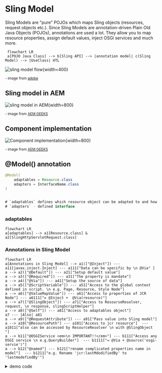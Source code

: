 # Sling Model

Sling Models are "pure" POJOs which maps Sling objects (resources, request objects etc.). Since Sling Models are annotation-driven Plain Old Java Objects (POJOs), annotations are used a lot. They allow you to map resource properties, assign default values, inject OSGi services and much more.

```mermaid
 flowchart LR
 a[POJO Java Class] --> b[Sling API] --> |annotation model| c(Sling Model) --> |UseClass| HTL

```
![sling model flow](/assets/img/aem/sling-model-request-flow.png){width=400}
<p><sup>- image from <a href="https://experienceleague.adobe.com/docs/experience-manager-learn/foundation/development/understand-sling-model-exporter.html?lang=en" target="_blank">adobe</a></sup></p>


## Sling model in AEM
![sling model in AEM](/assets/img/aem/component-with-sling-model.png){width=800}
<p><sup>- image from <a href="https://www.youtube.com/c/AEMGeeks" target="_blank">AEM GEEKS</a></sup></p>

## Component implementation
![Component implementation](/assets/img/aem/model-implementation.png){width=800}
<p><sup>- image from <a href="https://www.youtube.com/c/AEMGeeks" target="_blank">AEM GEEKS</a></sup></p>


## @Model() annotation
```java
@Model(
	adaptables = Resource.class
	adapters = InterfaceName.class
)


# `adaptables` defines which resource object can be adapted to and how the sling mode behave
# `adapters` - defined interface

```

### adaptables
```mermaid
flowchart LR
a[adaptables] --> a1[Resource.class] & a2[SlingHttpServletRequest.class] 

```


### Annotations in Sling Model
```mermaid
flowchart LR
a[Annotations in Sling Model] --> a1(["@Inject"]) --- a11[javax.inject.Inject] --- a111["Data can be specific by \n @Via" ]
a --> a2(["@Default"]) --- a21["Setup default value"]
a --> a3(["@Required"]) --- a31["The property is mandate"]
a --> a4(["@Via"]) --- a41["Setup the source of data"]
a --> a5(["@ScriptVariable"]) --- a51["Access to the global context defined in script. \n e.g. Page, Resource, Style Node"]
a --> a6(["@ValueMapValue"]) --- a61["Access to properties of JCR Node"] --- a6111["= @Inject +  @Via(resource)"]
a --> a7(["@SlingObject"]) --- a71["Access to ResourseResolver, request, \n response, slingScriptHelper"]
a --> a8(["@Self"]) --- a81["Access to adaptables object"] 
a7 --- |Also| a81
a --> a9(["@RequestAttribute"]) --- a91["Pass value into Sling model"] 
a --> a10["@ResourcePath"] --- a101["Access to jcr resource"]  --- a1011["also can be accessed by ResourceResolver \n with @SlingObject "]
a --> b11["@OSGIService <em>\n IMPORTANT!!</em>"] --- b111["Access any OSGI service \n e.g.QueryBuilder"]  --- b1111["= @Via + @source('osgi-servie')"]
a --> b12["@named"] --- b121["rename complicated properties name in model"]  --- b1211["e.g. Rename 'jcr:lastMdodifiedBy' to 'lastmodefiedBy'"]
```

<details>
  <summary>demo code</summary>
	*code from ![AEM Geeks github](https://github.com/aemgeeks1212/aemgeeks)*
```java
package com.aem.geeks.core.models.impl;

import com.aem.geeks.core.models.Author;
import com.day.cq.wcm.api.Page;
import com.fasterxml.jackson.annotation.JsonIgnore;
import com.fasterxml.jackson.annotation.JsonProperty;
import com.fasterxml.jackson.annotation.JsonRootName;
import org.apache.sling.api.SlingHttpServletRequest;
import org.apache.sling.api.resource.Resource;
import org.apache.sling.api.resource.ResourceResolver;
import org.apache.sling.models.annotations.*;
import org.apache.sling.models.annotations.injectorspecific.*;
import org.slf4j.Logger;
import org.slf4j.LoggerFactory;

import javax.inject.Inject;
import javax.inject.Named;
import java.util.*;

@Model(adaptables = SlingHttpServletRequest.class,
        adapters = Author.class,
        resourceType = AuthorImpl.RESOURCE_TYPE,
        defaultInjectionStrategy = DefaultInjectionStrategy.OPTIONAL
)

@Exporter(name = "jackson", extensions ="json",selector = "geeks",
        options = {
                @ExporterOption(name = "SerializationFeature.WRAP_ROOT_VALUE", value="true"),
                @ExporterOption(name = "MapperFeature.SORT_PROPERTIES_ALPHABETICALLY", value = "true")
        })

@JsonRootName("author-details")
public class AuthorImpl implements Author{
    private static final Logger LOG = LoggerFactory.getLogger(AuthorImpl.class);
    final protected static String RESOURCE_TYPE="aemgeeks/components/content/author";

    @Inject
    Resource resource;

    @SlingObject
    ResourceResolver resourceResolver;

    @Self
    SlingHttpServletRequest slingHttpServletRequest;

    @RequestAttribute(name = "rAttribute")
    private String reqAttribute;

    @ResourcePath(path="/content/aemgeeks/us/en/home")@Via("resource")
    Resource resourcePage;

    @ScriptVariable
    Page currentPage;


    @Inject
    @Via("resource")
    @Named("jcr:lastModifiedBy")
    String modifiedBy;

    @Inject
    @Via("resource")
    @Default(values = "AEM")
    private String fname;

    @ValueMapValue
    @Default(values = "GEEKS")
    private String lname;

    @Inject
    @Via("resource")
    private boolean professor;


    @ValueMapValue
    private List<String> books;


    @Override
    public List<String> getBooks() {
        if (books != null) {
            return new ArrayList<String>(books);
        } else {
            return Collections.emptyList();
        }
    }

    @Override
    public String getFirstName() {
        return fname;
    }

    @Override
    public String getLastName() {
        return lname;
    }

    @Override
    public boolean getIsProfessor() {
        return professor;
    }

    @Override
    public String getPageTitle(){
        return currentPage.getTitle();
    }

    @Override
    @JsonIgnore
    public String getRequestAttribute() {
        return reqAttribute;
    }

    @Override
    public String getHomePageName(){
        return resourcePage.getName();
    }
    @Override
    public String getLastModifiedBy(){
        return modifiedBy;
    }

    @JsonProperty(value = "auhtor-name")
    public String authorName(){
        return "AEM GEEKS";
    }
    @Override
    public List<Map<String, String>> getBookDetailsWithMap() {
        List<Map<String, String>> bookDetailsMap=new ArrayList<>();
        try {
            Resource bookDetail=resource.getChild("bookdetailswithmap");
            if(bookDetail!=null){
                for (Resource book : bookDetail.getChildren()) {
                    Map<String,String> bookMap=new HashMap<>();
                    bookMap.put("bookname",book.getValueMap().get("bookname",String.class));
                    bookMap.put("booksubject",book.getValueMap().get("booksubject",String.class));
                    bookMap.put("publishyear",book.getValueMap().get("publishyear",String.class));
                    bookDetailsMap.add(bookMap);
                }
            }
        }catch (Exception e){
            LOG.info("\n ERROR while getting Book Details {} ",e.getMessage());
        }
        return bookDetailsMap;
    }

}



```  

</details>
